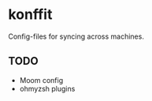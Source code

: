 konffit
=======

Config-files for syncing across machines.

## TODO
- Moom config
- ohmyzsh plugins
